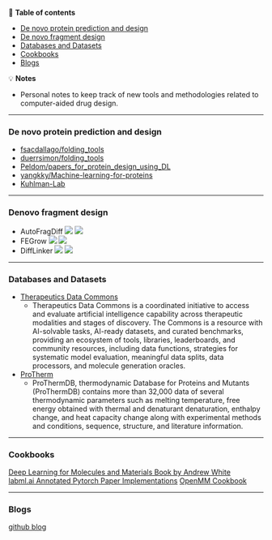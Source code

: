 📖 **Table of contents**
* [De novo protein prediction and design](#DenovoProtein)
* [De novo fragment design](#DenovoFragment)
* [Databases and Datasets](#DatabasesDatasets)
* [Cookbooks](#Cookbooks)
* [Blogs](#Blogs)

💡 **Notes**
- Personal notes to keep track of new tools and methodologies related to computer-aided drug design.

---
<a name="DenovoProtein"></a>
### De novo protein prediction and design
  - [fsacdallago/folding_tools](https://github.com/sacdallago/folding_tools)  
  - [duerrsimon/folding_tools](https://github.com/duerrsimon/folding_tools)
  - [Peldom/papers_for_protein_design_using_DL](https://github.com/Peldom/papers_for_protein_design_using_DL)
  - [yangkky/Machine-learning-for-proteins](https://github.com/yangkky/Machine-learning-for-proteins)
  - [Kuhlman-Lab](https://github.com/Kuhlman-Lab)
    
---- 
<a name="DenovoFragment"></a>
### Denovo fragment design
  - AutoFragDiff
  [![](https://img.shields.io/badge/-repo-gray)](https://github.com/keiserlab/autofragdiff)
  [![](https://img.shields.io/badge/DOI-10.1101%2F2022.05.17.492392-lightgrey)]([https://doi.org/10.1101/2022.05.17.492392](https://openreview.net/forum?id=E3HN48zjam))
  - FEGrow
  [![](https://img.shields.io/badge/-repo-gray)](https://github.com/cole-group/FEgrow)
  [![](https://img.shields.io/badge/DOI-10.1101%2F2022.05.17.492392-lightgrey)]([https://www.nature.com/articles/s42004-022-00754-9)
  - DiffLinker
  [![](https://img.shields.io/badge/-repo-gray)](https://github.com/igashov/DiffLinker)
  [![](https://img.shields.io/badge/DOI-10.1101%2F2022.05.17.492392-lightgrey)]([https://arxiv.org/abs/2210.05274)
  
---- 
<a name="DatabasesDatasets"></a>
### Databases and Datasets
- [Therapeutics Data Commons](https://tdcommons.ai/)
  - Therapeutics Data Commons is a coordinated initiative to access and evaluate artificial intelligence capability across therapeutic modalities and stages of discovery. The Commons is a resource with AI-solvable tasks, AI-ready datasets, and curated benchmarks, providing an ecosystem of tools, libraries, leaderboards, and community resources, including data functions, strategies for systematic model evaluation, meaningful data splits, data processors, and molecule generation oracles. 
- [ProTherm](https://web.iitm.ac.in/bioinfo2/prothermdb/)
  - ProThermDB, thermodynamic Database for Proteins and Mutants (ProThermDB) contains more than 32,000 data of several thermodynamic parameters such as melting temperature, free energy obtained with thermal and denaturant denaturation, enthalpy change, and heat capacity change along with experimental methods and conditions, sequence, structure, and literature information.

---- 
<a name="Cookbooks"></a>
### Cookbooks
  [Deep Learning for Molecules and Materials Book by Andrew White](https://dmol.pub/)  
  [labml.ai Annotated Pytorch Paper Implementations](https://nn.labml.ai/)
  [OpenMM Cookbook](https://openmm.github.io/openmm-cookbook/dev/index.html)

---- 
<a name="Blogs"></a>
### Blogs
  [github blog](https://github.blog/)
